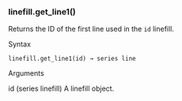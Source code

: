 ### linefill.get\_line1()

Returns the ID of the first line used in the `id` linefill.

Syntax

```
linefill.get_line1(id) → series line
```

Arguments

id (series linefill) A linefill object.
